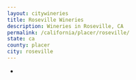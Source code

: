 ```yaml
---
layout: citywineries
title: Roseville Wineries
description: Wineries in Roseville, CA
permalink: /california/placer/roseville/
state: ca
county: placer
city: roseville
---
```

-
